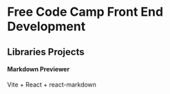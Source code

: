 # Free Code Camp Front End Development
## Libraries Projects
#### Markdown Previewer

Vite + React + react-markdown
